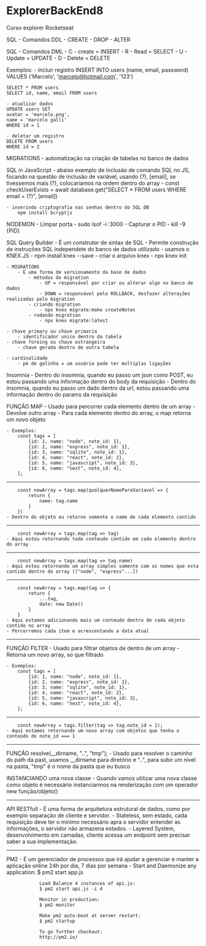 # ExplorerBackEnd8
 Curso explorer Rocketseat

SQL - Comandos DDL
    - CREATE
    - DROP
    - ALTER

SQL - Comandos DML
    - C - create = INSERT
    - R - Read = SELECT
    - U - Update = UPDATE
    - D - Delete = DELETE

Exemplos:
    - incluir registro
    INSERT INTO users
    (name, email, password)
    VALUES
    ('Marcelo', 'marcelo@hotmail.com', '123')

    SELECT * FROM users
    SELECT id, name, email FROM users

    - atualizar dados
    UPDATE users SET
    avatar = 'marcelo.png',
    name = 'marcelo galli'
    WHERE id = 1

    - deletar um registro
    DELETE FROM users
    WHERE id = 2    

MIGRATIONS
    - automatização na criação de tabelas no banco de dados

SQL in JavaScript
    - abaixo exemplo de inclusão de comando SQL no JS, focando na questão de inclusão de variável, usando (?), [email], se tivessemos mais (?), colocariamos na ordem dentro do array
    - const checkUserExists = await database.get("SELECT * FROM users WHERE email = (?)", [email])

    - inserindo criptografia nas senhas dentro do SQL DB
        npm install bcryptjs

NODEMON
    - Limpar porta
        - sudo lsof -i :3000
        - Capturar o PID
        - kill -9 {PID}

SQL Query Builder
    - É um construtor de sintax de SQL
    - Permite construção de instruções SQL independete do banco de dados utilizado
    - usamos o KNEX.JS
        - npm install knex --save
        - criar o arquivo knex
            - npx knex init
    
    - MIGRATIONS
        - É uma forma de versionamento da base de dados
            - métodos do migration
                - UP = responsável por criar ou alterar algo no banco de dados
                - DOWN = responsável pelo ROLLBACK, desfazer alterações realizadas pelo migration
            - criando migration
                - npx knex migrate:make createNotes
            - rodando migration
                - npx knex migrate:latest

    - chave primary ou chave primaria
        - identificador unico dentro da tabela
    - chave foreing ou chave estrangeira 
        - chave gerada dentro de outra tabela
    
    - cardinalidade
        - pé de galinha = um usuário pode ter multiplas ligações


Insomnia
    - Dentro do insomnia, quando eu passo um json como POST, eu estou passando uma informação dentro do body da requisição
    - Dentro do insomnia, quando eu passo um dado dentro da url, estou passando uma informação dentro do params da requisição

FUNÇÃO MAP
    - Usado para percorrer cada elemento dentro de um array
    - Devolve outro array
    - Para cada elemento dentro do array, o map retorna um novo objeto
     
    - Exemplos:
        const tags = [
            {id: 1, name: "node", note_id: 1},
            {id: 2, name: "express", note_id: 1},
            {id: 3, name: "sqlite", note_id: 1},
            {id: 4, name: "react", note_id: 2},
            {id: 5, name: "javascript", note_id: 3},
            {id: 6, name: "next", note_id: 4},
        ];
----------------------------------------------------------------
        const newArray = tags.map(qualquerNomeParaVariavel => {
            return {
                name: tag.name
            }
        })
    - Dentro do objeto eu retorno somente o name de cada elemento contido
----------------------------------------------------------------
        const newArray = tags.map(tag => tag)
    - Aqui estou retornando todo conteudo contido em cada elemento dentro do array
----------------------------------------------------------------
        const newArray = tags.map(tag => tag.name)
    - Aqui estou retornando um array simples somente com os nomes que esta contido dentro do array (["node", "express"...])
----------------------------------------------------------------
        const newArray = tags.map(tag => {
            return {
                ...tag,
                date: new Date()
            }
        }
    - Aqui estamos adicionando mais um conteudo dentro de cada objeto contido no array
    - Percorremos cada item e acrescentando a data atual
----------------------------------------------------------------

FUNÇÃO FILTER
    - Usado para filtrar objetos de dentro de um array
    - Retorna um novo array, so que filtrado

    - Exemplos:
        const tags = [
            {id: 1, name: "node", note_id: 1},
            {id: 2, name: "express", note_id: 1},
            {id: 3, name: "sqlite", note_id: 1},
            {id: 4, name: "react", note_id: 2},
            {id: 5, name: "javascript", note_id: 3},
            {id: 6, name: "next", note_id: 4},
        ];
----------------------------------------------------------------
        const newArray = tags.filter(tag => tag.note_id = 1);
    - Aqui estamos retornando um novo array com objetos que tenha o conteúdo do note_id === 1

----------------------------------------------------------------
FUNÇÃO resolve(__dirname, "..", "tmp");
    - Usado para resolver o caminho do path da past, usamos __dirname para diretório e "..", para subir um nível na pasta, "tmp" é o nome da pasta que eu busco

INSTANCIANDO uma nova classe
    - Quando vamos utilizar uma nova classe como objeto é necessário instanciarmos na renderização com um operador new função/objeto()

----------------------------------------------------------------
API RESTfull
    - É uma forma de arquitetura estrutural de dados, como por exemplo separação de cliente e servidor.
    - Stateless, sem estado, cada requisição deve ter o minimo necessário apra o servidor entender as informações, o servidor não armazena estados.
    - Layered System, desenvolvimento em camadas, cliente acessa um endpoint sem precisar saber a sua implementação.

----------------------------------------------------------------
PM2
    - É um gerenciador de processos que irá ajudar a gerenciar e manter a aplicação online 24h por dia, 7 dias por semana
    - Start and Daemonize any application:
                $ pm2 start app.js

                Load Balance 4 instances of api.js:
                $ pm2 start api.js -i 4

                Monitor in production:
                $ pm2 monitor

                Make pm2 auto-boot at server restart:
                $ pm2 startup

                To go further checkout:
                http://pm2.io/